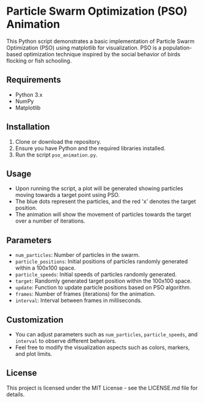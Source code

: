 # Particle Swarm Optimization (PSO) Animation

This Python script demonstrates a basic implementation of Particle Swarm Optimization (PSO) using matplotlib for visualization. PSO is a population-based optimization technique inspired by the social behavior of birds flocking or fish schooling.

## Requirements
- Python 3.x
- NumPy
- Matplotlib

## Installation
1. Clone or download the repository.
2. Ensure you have Python and the required libraries installed.
3. Run the script `pso_animation.py`.

## Usage
- Upon running the script, a plot will be generated showing particles moving towards a target point using PSO.
- The blue dots represent the particles, and the red 'x' denotes the target position.
- The animation will show the movement of particles towards the target over a number of iterations.

## Parameters
- `num_particles`: Number of particles in the swarm.
- `particle_positions`: Initial positions of particles randomly generated within a 100x100 space.
- `particle_speeds`: Initial speeds of particles randomly generated.
- `target`: Randomly generated target position within the 100x100 space.
- `update`: Function to update particle positions based on PSO algorithm.
- `frames`: Number of frames (iterations) for the animation.
- `interval`: Interval between frames in milliseconds.

## Customization
- You can adjust parameters such as `num_particles`, `particle_speeds`, and `interval` to observe different behaviors.
- Feel free to modify the visualization aspects such as colors, markers, and plot limits.

## License
This project is licensed under the MIT License - see the LICENSE.md file for details.
